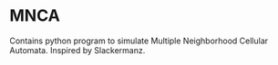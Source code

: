 # MNCA
Contains python program to simulate Multiple Neighborhood Cellular Automata. Inspired by Slackermanz.

